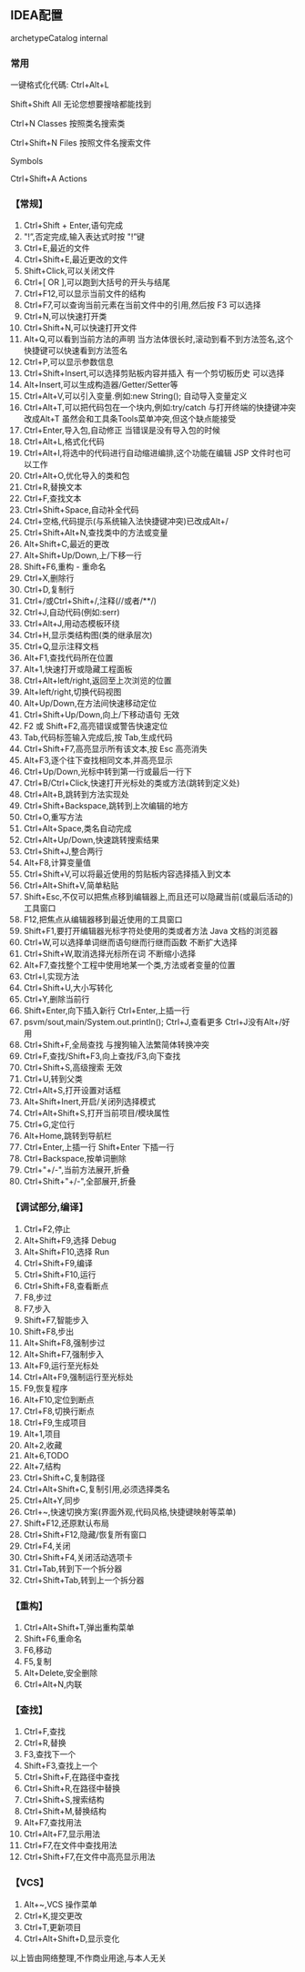 ## IDEA配置

archetypeCatalog    internal


### 常用
一键格式化代碼: Ctrl+Alt+L

Shift+Shift All 无论您想要搜啥都能找到

Ctrl+N Classes 按照类名搜索类

Ctrl+Shift+N Files 按照文件名搜索文件

Symbols

Ctrl+Shift+A Actions

### 【常规】
1. Ctrl+Shift + Enter,语句完成
2. "!”,否定完成,输入表达式时按 "!”键
3. Ctrl+E,最近的文件
4. Ctrl+Shift+E,最近更改的文件
5. Shift+Click,可以关闭文件
6. Ctrl+[ OR ],可以跑到大括号的开头与结尾
7. Ctrl+F12,可以显示当前文件的结构
8. Ctrl+F7,可以查询当前元素在当前文件中的引用,然后按 F3 可以选择
9. Ctrl+N,可以快速打开类
10. Ctrl+Shift+N,可以快速打开文件
11. Alt+Q,可以看到当前方法的声明 当方法体很长时,滚动到看不到方法签名,这个快捷键可以快速看到方法签名
12. Ctrl+P,可以显示参数信息
13. Ctrl+Shift+Insert,可以选择剪贴板内容并插入 有一个剪切板历史 可以选择
14. Alt+Insert,可以生成构造器/Getter/Setter等
15. Ctrl+Alt+V,可以引入变量.例如:new String();  自动导入变量定义
16. Ctrl+Alt+T,可以把代码包在一个块内,例如:try/catch 与打开终端的快捷键冲突 改成Alt+T 虽然会和工具条Tools菜单冲突,但这个缺点能接受
17. Ctrl+Enter,导入包,自动修正 当错误是没有导入包的时候
18. Ctrl+Alt+L,格式化代码
19. Ctrl+Alt+I,将选中的代码进行自动缩进编排,这个功能在编辑 JSP 文件时也可以工作
20. Ctrl+Alt+O,优化导入的类和包
21. Ctrl+R,替换文本
22. Ctrl+F,查找文本
23. Ctrl+Shift+Space,自动补全代码
24. Ctrl+空格,代码提示(与系统输入法快捷键冲突)已改成Alt+/
25. Ctrl+Shift+Alt+N,查找类中的方法或变量
26. Alt+Shift+C,最近的更改
27. Alt+Shift+Up/Down,上/下移一行
28. Shift+F6,重构 - 重命名
29. Ctrl+X,删除行
30. Ctrl+D,复制行
31. Ctrl+/或Ctrl+Shift+/,注释(//或者/**/)
32. Ctrl+J,自动代码(例如:serr)
33. Ctrl+Alt+J,用动态模板环绕
34. Ctrl+H,显示类结构图(类的继承层次)
35. Ctrl+Q,显示注释文档
36. Alt+F1,查找代码所在位置
37. Alt+1,快速打开或隐藏工程面板
38. Ctrl+Alt+left/right,返回至上次浏览的位置
39. Alt+left/right,切换代码视图
40. Alt+Up/Down,在方法间快速移动定位
41. Ctrl+Shift+Up/Down,向上/下移动语句 无效
42. F2 或 Shift+F2,高亮错误或警告快速定位
43. Tab,代码标签输入完成后,按 Tab,生成代码
44. Ctrl+Shift+F7,高亮显示所有该文本,按 Esc 高亮消失
45. Alt+F3,逐个往下查找相同文本,并高亮显示
46. Ctrl+Up/Down,光标中转到第一行或最后一行下
47. Ctrl+B/Ctrl+Click,快速打开光标处的类或方法(跳转到定义处)
48. Ctrl+Alt+B,跳转到方法实现处
49. Ctrl+Shift+Backspace,跳转到上次编辑的地方
50. Ctrl+O,重写方法
51. Ctrl+Alt+Space,类名自动完成
52. Ctrl+Alt+Up/Down,快速跳转搜索结果
53. Ctrl+Shift+J,整合两行
54. Alt+F8,计算变量值
55. Ctrl+Shift+V,可以将最近使用的剪贴板内容选择插入到文本
56. Ctrl+Alt+Shift+V,简单粘贴
57. Shift+Esc,不仅可以把焦点移到编辑器上,而且还可以隐藏当前(或最后活动的)工具窗口
58. F12,把焦点从编辑器移到最近使用的工具窗口
59. Shift+F1,要打开编辑器光标字符处使用的类或者方法 Java 文档的浏览器
60. Ctrl+W,可以选择单词继而语句继而行继而函数  不断扩大选择
61. Ctrl+Shift+W,取消选择光标所在词 不断缩小选择
62. Alt+F7,查找整个工程中使用地某一个类,方法或者变量的位置
63. Ctrl+I,实现方法
64. Ctrl+Shift+U,大小写转化
65. Ctrl+Y,删除当前行
66. Shift+Enter,向下插入新行 Ctrl+Enter,上插一行
67. psvm/sout,main/System.out.println(); Ctrl+J,查看更多 Ctrl+J没有Alt+/好用
68. Ctrl+Shift+F,全局查找 与搜狗输入法繁简体转换冲突
69. Ctrl+F,查找/Shift+F3,向上查找/F3,向下查找
70. Ctrl+Shift+S,高级搜索 无效
71. Ctrl+U,转到父类
72. Ctrl+Alt+S,打开设置对话框
73. Alt+Shift+Inert,开启/关闭列选择模式
74. Ctrl+Alt+Shift+S,打开当前项目/模块属性
75. Ctrl+G,定位行
76. Alt+Home,跳转到导航栏
77. Ctrl+Enter,上插一行 Shift+Enter 下插一行
78. Ctrl+Backspace,按单词删除
79. Ctrl+"+/-",当前方法展开,折叠
80. Ctrl+Shift+"+/-",全部展开,折叠


### 【调试部分,编译】
1. Ctrl+F2,停止
2. Alt+Shift+F9,选择 Debug
3. Alt+Shift+F10,选择 Run
4. Ctrl+Shift+F9,编译
5. Ctrl+Shift+F10,运行
6. Ctrl+Shift+F8,查看断点
7. F8,步过
8. F7,步入
9. Shift+F7,智能步入
10. Shift+F8,步出
11. Alt+Shift+F8,强制步过
12. Alt+Shift+F7,强制步入
13. Alt+F9,运行至光标处
14. Ctrl+Alt+F9,强制运行至光标处
15. F9,恢复程序
16. Alt+F10,定位到断点
17. Ctrl+F8,切换行断点
18. Ctrl+F9,生成项目
19. Alt+1,项目
20. Alt+2,收藏
21. Alt+6,TODO
22. Alt+7,结构
23. Ctrl+Shift+C,复制路径
24. Ctrl+Alt+Shift+C,复制引用,必须选择类名
25. Ctrl+Alt+Y,同步
26. Ctrl+~,快速切换方案(界面外观,代码风格,快捷键映射等菜单)
27. Shift+F12,还原默认布局
28. Ctrl+Shift+F12,隐藏/恢复所有窗口
29. Ctrl+F4,关闭
30. Ctrl+Shift+F4,关闭活动选项卡
31. Ctrl+Tab,转到下一个拆分器
32. Ctrl+Shift+Tab,转到上一个拆分器


### 【重构】
1. Ctrl+Alt+Shift+T,弹出重构菜单
2. Shift+F6,重命名
3. F6,移动
4. F5,复制
5. Alt+Delete,安全删除
6. Ctrl+Alt+N,内联


### 【查找】
1. Ctrl+F,查找
2. Ctrl+R,替换
3. F3,查找下一个
4. Shift+F3,查找上一个
5. Ctrl+Shift+F,在路径中查找
6. Ctrl+Shift+R,在路径中替换
7. Ctrl+Shift+S,搜索结构
8. Ctrl+Shift+M,替换结构
9. Alt+F7,查找用法
10. Ctrl+Alt+F7,显示用法
11. Ctrl+F7,在文件中查找用法
12. Ctrl+Shift+F7,在文件中高亮显示用法


### 【VCS】
1. Alt+~,VCS 操作菜单
2. Ctrl+K,提交更改
3. Ctrl+T,更新项目
4. Ctrl+Alt+Shift+D,显示变化


以上皆由网络整理,不作商业用途,与本人无关
